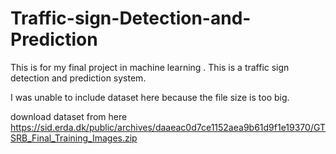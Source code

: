 # Traffic-sign-Detection-and-Prediction
This is for my final project in machine learning . This is a traffic sign detection and prediction system.


I was unable to include dataset here because the file size is too big.

download dataset from here https://sid.erda.dk/public/archives/daaeac0d7ce1152aea9b61d9f1e19370/GTSRB_Final_Training_Images.zip
